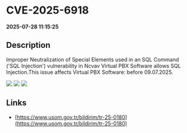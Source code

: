# CVE-2025-6918

**2025-07-28 11:15:25**

## Description
Improper Neutralization of Special Elements used in an SQL Command ('SQL Injection') vulnerability in Ncvav Virtual PBX Software allows SQL Injection.This issue affects Virtual PBX Software: before 09.07.2025.

![](https://img.shields.io/static/v1?label=Score&message=9.8&color=red)
![](https://img.shields.io/static/v1?label=Severity&message=CRITICAL&color=red)
![](https://img.shields.io/static/v1?label=CWE&message=SQL&color=green)

## Links
- [https://www.usom.gov.tr/bildirim/tr-25-0180](https://www.usom.gov.tr/bildirim/tr-25-0180)

